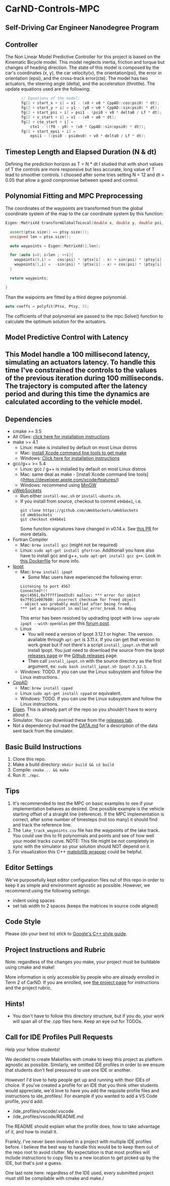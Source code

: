 # CarND-Controls-MPC
Self-Driving Car Engineer Nanodegree Program
---

## Controller
The Non Linear Model Predictive Controller for this project is based on the Kinematic Bicycle model.
This model neglects inertia, friction and torque but changes of heading direction.
The state of this model is composed by the car's coordinates (x, y), the car velocity(v), the orientation(psi), the error in orientation (epsi), and the cross-track error(cte).
The model has two actuators, the steering angle (delta), and the acceleration (throttle).
The update equations used are the following:
```C++
       // Equations of the model:
       fg[2 + start_x + i] = x1 - (x0 + v0 * CppAD::cos(psi0) * dt);
       fg[2 + start_y + i] = y1 - (y0 + v0 * CppAD::sin(psi0) * dt);
       fg[2 + start_psi + i] = psi1 - (psi0 + v0 * delta0 / Lf * dt);
       fg[2 + v_start + i] = v1 - (v0 + a0 * dt);
       fg[2 + cte_start + i] =
           cte1 - ((f0 - y0) + (v0 * CppAD::sin(epsi0) * dt));
       fg[2 + start_epsi + i] =
           epsi1 - ((psi0 - psides0) + v0 * delta0 / Lf * dt);
```
## Timestep Length and Elapsed Duration (N & dt)
Defining the prediction horizon as T = N * dt I studied that with short values of T the controls are more responsive
but less accurate, long value of T lead to smoother controls. I choosed after some tries setting N = 12 and dt = 0.05
that allow a good compromise between speed and control.

## Polynomial Fitting and MPC Preprocessing
The coordinates of the waypoints are transformed from the global coordinate system of the map to the car coordinate system by this function:
```C++
Eigen::MatrixXd transformGlobalToLocal(double x, double y, double psi, const vector<double> & ptsx, const vector<double> & ptsy) {

  assert(ptsx.size() == ptsy.size());
  unsigned len = ptsx.size();

  auto waypoints = Eigen::MatrixXd(2,len);

  for (auto i=0; i<len ; ++i){
    waypoints(0,i) =   cos(psi) * (ptsx[i] - x) + sin(psi) * (ptsy[i] - y);
    waypoints(1,i) =  -sin(psi) * (ptsx[i] - x) + cos(psi) * (ptsy[i] - y);
  }

  return waypoints;

}
```
Than the waipoints are fitted by a third degree polynomial.
```C++
auto coeffs = polyfit(Ptsx, Ptsy, 3);
```


The cofficients of that polynomial are passed to the mpc.Solve() function to calculate the optimum solution for the actuators.

## Model Predictive Control with Latency
 This Model handle a 100 millisecond latency, simulating an actuators latency.
 To handle this time I've constrained the controls to the values of the previous iteration during 100 milliseconds.
 The trajectory is computed after the latency period and during this time the dynamics are calculated according to the vehicle model.
---

## Dependencies

* cmake >= 3.5
 * All OSes: [click here for installation instructions](https://cmake.org/install/)
* make >= 4.1
  * Linux: make is installed by default on most Linux distros
  * Mac: [install Xcode command line tools to get make](https://developer.apple.com/xcode/features/)
  * Windows: [Click here for installation instructions](http://gnuwin32.sourceforge.net/packages/make.htm)
* gcc/g++ >= 5.4
  * Linux: gcc / g++ is installed by default on most Linux distros
  * Mac: same deal as make - [install Xcode command line tools]((https://developer.apple.com/xcode/features/)
  * Windows: recommend using [MinGW](http://www.mingw.org/)
* [uWebSockets](https://github.com/uWebSockets/uWebSockets)
  * Run either `install-mac.sh` or `install-ubuntu.sh`.
  * If you install from source, checkout to commit `e94b6e1`, i.e.
    ```
    git clone https://github.com/uWebSockets/uWebSockets
    cd uWebSockets
    git checkout e94b6e1
    ```
    Some function signatures have changed in v0.14.x. See [this PR](https://github.com/udacity/CarND-MPC-Project/pull/3) for more details.
* Fortran Compiler
  * Mac: `brew install gcc` (might not be required)
  * Linux: `sudo apt-get install gfortran`. Additionall you have also have to install gcc and g++, `sudo apt-get install gcc g++`. Look in [this Dockerfile](https://github.com/udacity/CarND-MPC-Quizzes/blob/master/Dockerfile) for more info.
* [Ipopt](https://projects.coin-or.org/Ipopt)
  * Mac: `brew install ipopt`
       +  Some Mac users have experienced the following error:
       ```
       Listening to port 4567
       Connected!!!
       mpc(4561,0x7ffff1eed3c0) malloc: *** error for object 0x7f911e007600: incorrect checksum for freed object
       - object was probably modified after being freed.
       *** set a breakpoint in malloc_error_break to debug
       ```
       This error has been resolved by updrading ipopt with
       ```brew upgrade ipopt --with-openblas```
       per this [forum post](https://discussions.udacity.com/t/incorrect-checksum-for-freed-object/313433/19).
  * Linux
    * You will need a version of Ipopt 3.12.1 or higher. The version available through `apt-get` is 3.11.x. If you can get that version to work great but if not there's a script `install_ipopt.sh` that will install Ipopt. You just need to download the source from the Ipopt [releases page](https://www.coin-or.org/download/source/Ipopt/) or the [Github releases](https://github.com/coin-or/Ipopt/releases) page.
    * Then call `install_ipopt.sh` with the source directory as the first argument, ex: `sudo bash install_ipopt.sh Ipopt-3.12.1`.
  * Windows: TODO. If you can use the Linux subsystem and follow the Linux instructions.
* [CppAD](https://www.coin-or.org/CppAD/)
  * Mac: `brew install cppad`
  * Linux `sudo apt-get install cppad` or equivalent.
  * Windows: TODO. If you can use the Linux subsystem and follow the Linux instructions.
* [Eigen](http://eigen.tuxfamily.org/index.php?title=Main_Page). This is already part of the repo so you shouldn't have to worry about it.
* Simulator. You can download these from the [releases tab](https://github.com/udacity/self-driving-car-sim/releases).
* Not a dependency but read the [DATA.md](./DATA.md) for a description of the data sent back from the simulator.


## Basic Build Instructions


1. Clone this repo.
2. Make a build directory: `mkdir build && cd build`
3. Compile: `cmake .. && make`
4. Run it: `./mpc`.

## Tips

1. It's recommended to test the MPC on basic examples to see if your implementation behaves as desired. One possible example
is the vehicle starting offset of a straight line (reference). If the MPC implementation is correct, after some number of timesteps
(not too many) it should find and track the reference line.
2. The `lake_track_waypoints.csv` file has the waypoints of the lake track. You could use this to fit polynomials and points and see of how well your model tracks curve. NOTE: This file might be not completely in sync with the simulator so your solution should NOT depend on it.
3. For visualization this C++ [matplotlib wrapper](https://github.com/lava/matplotlib-cpp) could be helpful.

## Editor Settings

We've purposefully kept editor configuration files out of this repo in order to
keep it as simple and environment agnostic as possible. However, we recommend
using the following settings:

* indent using spaces
* set tab width to 2 spaces (keeps the matrices in source code aligned)

## Code Style

Please (do your best to) stick to [Google's C++ style guide](https://google.github.io/styleguide/cppguide.html).

## Project Instructions and Rubric

Note: regardless of the changes you make, your project must be buildable using
cmake and make!

More information is only accessible by people who are already enrolled in Term 2
of CarND. If you are enrolled, see [the project page](https://classroom.udacity.com/nanodegrees/nd013/parts/40f38239-66b6-46ec-ae68-03afd8a601c8/modules/f1820894-8322-4bb3-81aa-b26b3c6dcbaf/lessons/b1ff3be0-c904-438e-aad3-2b5379f0e0c3/concepts/1a2255a0-e23c-44cf-8d41-39b8a3c8264a)
for instructions and the project rubric.

## Hints!

* You don't have to follow this directory structure, but if you do, your work
  will span all of the .cpp files here. Keep an eye out for TODOs.

## Call for IDE Profiles Pull Requests

Help your fellow students!

We decided to create Makefiles with cmake to keep this project as platform
agnostic as possible. Similarly, we omitted IDE profiles in order to we ensure
that students don't feel pressured to use one IDE or another.

However! I'd love to help people get up and running with their IDEs of choice.
If you've created a profile for an IDE that you think other students would
appreciate, we'd love to have you add the requisite profile files and
instructions to ide_profiles/. For example if you wanted to add a VS Code
profile, you'd add:

* /ide_profiles/vscode/.vscode
* /ide_profiles/vscode/README.md

The README should explain what the profile does, how to take advantage of it,
and how to install it.

Frankly, I've never been involved in a project with multiple IDE profiles
before. I believe the best way to handle this would be to keep them out of the
repo root to avoid clutter. My expectation is that most profiles will include
instructions to copy files to a new location to get picked up by the IDE, but
that's just a guess.

One last note here: regardless of the IDE used, every submitted project must
still be compilable with cmake and make./
